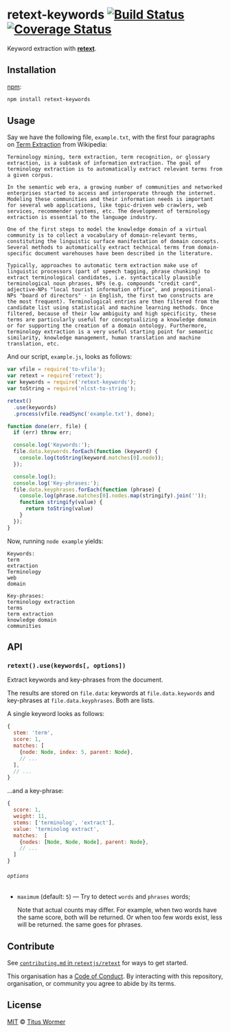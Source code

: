 # retext-keywords [![Build Status][travis-badge]][travis] [![Coverage Status][codecov-badge]][codecov]

Keyword extraction with [**retext**][retext].

## Installation

[npm][]:

```bash
npm install retext-keywords
```

## Usage

Say we have the following file, `example.txt`, with the first four paragraphs
on [Term Extraction][term-extraction] from Wikipedia:

```text
Terminology mining, term extraction, term recognition, or glossary extraction, is a subtask of information extraction. The goal of terminology extraction is to automatically extract relevant terms from a given corpus.

In the semantic web era, a growing number of communities and networked enterprises started to access and interoperate through the internet. Modeling these communities and their information needs is important for several web applications, like topic-driven web crawlers, web services, recommender systems, etc. The development of terminology extraction is essential to the language industry.

One of the first steps to model the knowledge domain of a virtual community is to collect a vocabulary of domain-relevant terms, constituting the linguistic surface manifestation of domain concepts. Several methods to automatically extract technical terms from domain-specific document warehouses have been described in the literature.

Typically, approaches to automatic term extraction make use of linguistic processors (part of speech tagging, phrase chunking) to extract terminological candidates, i.e. syntactically plausible terminological noun phrases, NPs (e.g. compounds "credit card", adjective-NPs "local tourist information office", and prepositional-NPs "board of directors" - in English, the first two constructs are the most frequent). Terminological entries are then filtered from the candidate list using statistical and machine learning methods. Once filtered, because of their low ambiguity and high specificity, these terms are particularly useful for conceptualizing a knowledge domain or for supporting the creation of a domain ontology. Furthermore, terminology extraction is a very useful starting point for semantic similarity, knowledge management, human translation and machine translation, etc.
```

And our script, `example.js`, looks as follows:

```javascript
var vfile = require('to-vfile');
var retext = require('retext');
var keywords = require('retext-keywords');
var toString = require('nlcst-to-string');

retext()
  .use(keywords)
  .process(vfile.readSync('example.txt'), done);

function done(err, file) {
  if (err) throw err;

  console.log('Keywords:');
  file.data.keywords.forEach(function (keyword) {
    console.log(toString(keyword.matches[0].node));
  });

  console.log();
  console.log('Key-phrases:');
  file.data.keyphrases.forEach(function (phrase) {
    console.log(phrase.matches[0].nodes.map(stringify).join(''));
    function stringify(value) {
      return toString(value)
    }
  });
}
```

Now, running `node example` yields:

```text
Keywords:
term
extraction
Terminology
web
domain

Key-phrases:
terminology extraction
terms
term extraction
knowledge domain
communities
```

## API

### `retext().use(keywords[, options])`

Extract keywords and key-phrases from the document.

The results are stored on `file.data`: keywords at `file.data.keywords`
and key-phrases at `file.data.keyphrases`.  Both are lists.

A single keyword looks as follows:

```js
{
  stem: 'term',
  score: 1,
  matches: [
    {node: Node, index: 5, parent: Node},
    // ...
  ],
  // ...
}
```

...and a key-phrase:

```js
{
  score: 1,
  weight: 11,
  stems: ['terminolog', 'extract'],
  value: 'terminolog extract',
  matches:  [
    {nodes: [Node, Node, Node], parent: Node},
    // ...
  ]
}
```

###### `options`

*   `maximum` (default: `5`) — Try to detect `words` and `phrases`
    words;

    Note that actual counts may differ.  For example, when two words
    have the same score, both will be returned.  Or when too few words
    exist, less will be returned. the same goes for phrases.

## Contribute

See [`contributing.md` in `retextjs/retext`][contributing] for ways to get
started.

This organisation has a [Code of Conduct][coc].  By interacting with this
repository, organisation, or community you agree to abide by its terms.

## License

[MIT][license] © [Titus Wormer][author]

<!-- Definitions -->

[travis-badge]: https://img.shields.io/travis/retextjs/retext-keywords.svg

[travis]: https://travis-ci.org/retextjs/retext-keywords

[codecov-badge]: https://img.shields.io/codecov/c/github/retextjs/retext-keywords.svg

[codecov]: https://codecov.io/github/retextjs/retext-keywords

[npm]: https://docs.npmjs.com/cli/install

[license]: license

[author]: https://wooorm.com

[retext]: https://github.com/retextjs/retext

[term-extraction]: https://en.wikipedia.org/wiki/Terminology_extraction

[contributing]: https://github.com/retextjs/retext/blob/master/contributing.md

[coc]: https://github.com/retextjs/retext/blob/master/code-of-conduct.md
